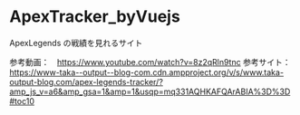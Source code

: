 # ApexTracker_byVuejs
ApexLegends の戦績を見れるサイト

参考動画：　https://www.youtube.com/watch?v=8z2qRln9tnc
参考サイト：　https://www-taka--output--blog-com.cdn.ampproject.org/v/s/www.taka-output-blog.com/apex-legends-tracker/?amp_js_v=a6&amp_gsa=1&amp=1&usqp=mq331AQHKAFQArABIA%3D%3D#toc10